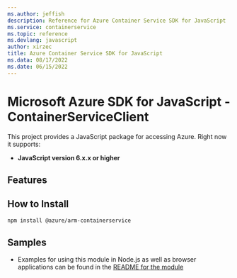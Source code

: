 ```yaml
---
ms.author: jeffish
description: Reference for Azure Container Service SDK for JavaScript
ms.service: containerservice
ms.topic: reference
ms.devlang: javascript
author: xirzec
title: Azure Container Service SDK for JavaScript
ms.data: 08/17/2022
ms.date: 06/15/2022
---
```

# Microsoft Azure SDK for JavaScript - ContainerServiceClient
This project provides a JavaScript package for accessing Azure. Right now it supports:
- **JavaScript version 6.x.x or higher**

## Features


## How to Install

```bash
npm install @azure/arm-containerservice
```

## Samples

* Examples for using this module in Node.js as well as browser applications can be found in the [README for the module](https://www.npmjs.com/package/@azure/arm-containerservice)